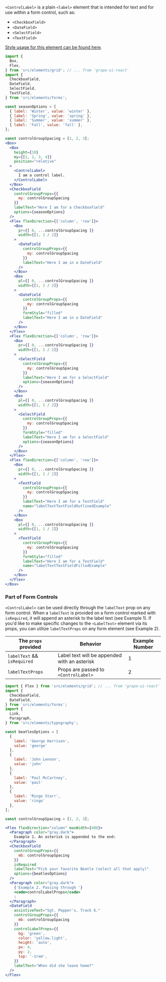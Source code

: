 `<ControlLabel>` is a plain `<label>` element that is intended for text and for use within a form control, such as:

* `<CheckboxField>`
* `<DateField>`
* `<SelectField>`
* `<TextField>`

[Style usage for this element can be found here](https://material.io/components/text-fields/#anatomy).

```jsx inside Markdown
import {
  Box,
  Flex,
} from 'src/elements/grid'; // ... from 'grape-ui-react'
import {
  CheckboxField,
  DateField,
  SelectField,
  TextField,
} from 'src/elements/forms';

const seasonOptions = [
  { label: 'Winter', value: 'winter' },
  { label: 'Spring', value: 'spring' },
  { label: 'Summer', value: 'summer' },
  { label: 'Fall', value: 'fall' },
];

const controlGroupSpacing = [1, 2, 3];
<Box>
  <Box
    height={10}
    my={[1, 2, 3, 4]}
    position="relative"
  >
    <ControlLabel>
      I am a control label.
    </ControlLabel>
  </Box>
  <CheckboxField
    controlGroupProps={{
      my: controlGroupSpacing
    }}
    labelText="Here I am for a CheckboxField"
    options={seasonOptions}
  />
  <Flex flexDirection={['column', 'row']}>
    <Box
      pr={[ 0, ...controlGroupSpacing ]}
      width={[1, 1 / 2]}
    >
      <DateField
        controlGroupProps={{
          my: controlGroupSpacing
        }}
        labelText="Here I am in a DateField"
      />
    </Box>
    <Box
      pl={[ 0, ...controlGroupSpacing ]}
      width={[1, 1 / 2]}
    >
      <DateField
        controlGroupProps={{
          my: controlGroupSpacing
        }}
        formStyle="filled"
        labelText="Here I am in a DateField"
      />
    </Box>
  </Flex>
  <Flex flexDirection={['column', 'row']}>
    <Box
      pr={[ 0, ...controlGroupSpacing ]}
      width={[1, 1 / 2]}
    >
      <SelectField
        controlGroupProps={{
          my: controlGroupSpacing
        }}
        labelText="Here I am for a SelectField"
        options={seasonOptions}
      />
    </Box>
    <Box
      pl={[ 0, ...controlGroupSpacing ]}
      width={[1, 1 / 2]}
    >
      <SelectField
        controlGroupProps={{
          my: controlGroupSpacing
        }}
        formStyle="filled"
        labelText="Here I am for a SelectField"
        options={seasonOptions}
      />
    </Box>
  </Flex>
  <Flex flexDirection={['column', 'row']}>
    <Box
      pr={[ 0, ...controlGroupSpacing ]}
      width={[1, 1 / 2]}
    >
      <TextField
        controlGroupProps={{
          my: controlGroupSpacing
        }}
        labelText="Here I am for a TextField"
        name="labelTextTextFieldOutlinedExample"
      />
    </Box>
    <Box
      pl={[ 0, ...controlGroupSpacing ]}
      width={[1, 1 / 2]}
    >
      <TextField
        controlGroupProps={{
          my: controlGroupSpacing
        }}
        formStyle="filled"
        labelText="Here I am for a TextField"
        name="labelTextTextFieldFilledExample"
      />
    </Box>
  </Flex>
</Box>
```

### Part of Form Controls

`<ControlLabel>` can be used directly through the `labelText` prop on any form control.  When a `labelText` is provided on a form control marked with `isRequired`, it will append an asterisk to the label text (see Example 1). If you'd like to make specific changes to the `<LabelText>` element via its props, you can utilize `labelTextProps` on any form element (see Example 2).

| The `props` provided | Behavior | Example Number |
| - | - | - |
| `labelText` && `isRequired` | Label text will be appended with an asterisk | 1 |
| `labelTextProps` | Props are passed to `<ControlLabel>` | 2 |

```jsx inside Markdown
import { Flex } from 'src/elements/grid'; // ... from 'grape-ui-react'
import {
  CheckboxField,
  DateField,
} from 'src/elements/forms';
import {
  Link,
  Paragraph,
} from 'src/elements/typography';

const beatlesOptions = [
  {
    label: 'George Harrison',
    value: 'george'
  },
  {
    label: 'John Lennon',
    value: 'john'
  },
  {
    label: 'Paul McCartney',
    value: 'paul'
  },
  {
    label: 'Ringo Starr',
    value: 'ringo'
  },
];

const controlGroupSpacing = [1, 2, 3];

<Flex flexDirection="column" maxWidth={400}>
  <Paragraph color="gray.dark">
    Example 1. An asterisk is appended to the end:
  </Paragraph>
  <CheckboxField
    controlGroupProps={{
      mb: controlGroupSpacing
    }}
    isRequired
    labelText="Pick your favorite Beatle (select all that apply)"
    options={beatlesOptions}
  />
  <Paragraph color="gray.dark">
    {'Example 2. Passing through '}
    <code>controlLabelProps</code>
    :
  </Paragraph>
  <DateField
    assistiveText="Sgt. Pepper's, Track 6."
    controlGroupProps={{
      mb: controlGroupSpacing
    }}
    controlLabelProps={{
      bg: 'green',
      color: 'yellow.light',
      height: 'auto',
      px: 4,
      py: 2,
      top: '-1rem',
    }}
    labelText="When did she leave home?"
  />
</Flex>
```
